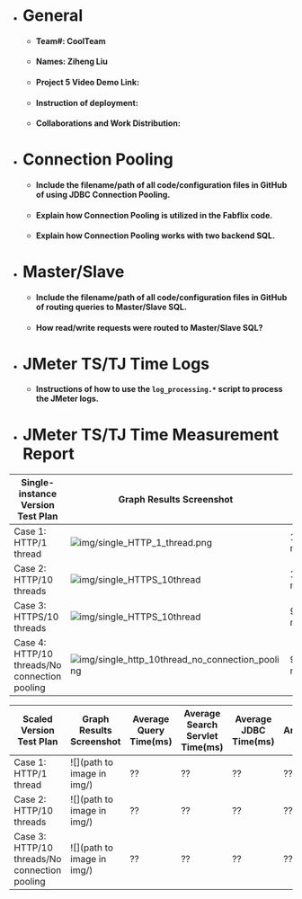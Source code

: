 - # General
    - #### Team#: CoolTeam
    
    - #### Names: Ziheng Liu
    
    - #### Project 5 Video Demo Link:

    - #### Instruction of deployment:

    - #### Collaborations and Work Distribution:


- # Connection Pooling
    - #### Include the filename/path of all code/configuration files in GitHub of using JDBC Connection Pooling.
    
    - #### Explain how Connection Pooling is utilized in the Fabflix code.
    
    - #### Explain how Connection Pooling works with two backend SQL.
    

- # Master/Slave
    - #### Include the filename/path of all code/configuration files in GitHub of routing queries to Master/Slave SQL.

    - #### How read/write requests were routed to Master/Slave SQL?
    

- # JMeter TS/TJ Time Logs
    - #### Instructions of how to use the `log_processing.*` script to process the JMeter logs.


- # JMeter TS/TJ Time Measurement Report

| **Single-instance Version Test Plan**          | **Graph Results Screenshot** | **Average Query Time(ms)** | **Average Search Servlet Time(ms)** | **Average JDBC Time(ms)** | **Analysis** |
|------------------------------------------------|------------------------------|----------------------------|-------------------------------------|---------------------------|--------------|
| Case 1: HTTP/1 thread                          | ![img/single_HTTP_1_thread.png]()   |     121.9537228944496 ms   |  122.55922299090074 ms       | ??                        | ??           |
| Case 2: HTTP/10 threads                        | ![img/single_HTTPS_10thread]()   | 1013.204812487942 ms       |       1013.9072310241172 ms         | ??                        | ??           |
| Case 3: HTTPS/10 threads                       | ![img/single_HTTPS_10thread]()   | 919.7748291378373 ms       | 920.9626432073362 ms            | ??                        | ??           |
| Case 4: HTTP/10 threads/No connection pooling  | ![img/single_http_10thread_no_connection_pooling]()   | 962.5927430020525 ms | 963.6106511601205 ms  | ??                        | ??           |

| **Scaled Version Test Plan**                   | **Graph Results Screenshot** | **Average Query Time(ms)** | **Average Search Servlet Time(ms)** | **Average JDBC Time(ms)** | **Analysis** |
|------------------------------------------------|------------------------------|----------------------------|-------------------------------------|---------------------------|--------------|
| Case 1: HTTP/1 thread                          | ![](path to image in img/)   | ??                         | ??                                  | ??                        | ??           |
| Case 2: HTTP/10 threads                        | ![](path to image in img/)   | ??                         | ??                                  | ??                        | ??           |
| Case 3: HTTP/10 threads/No connection pooling  | ![](path to image in img/)   | ??                         | ??                                  | ??                        | ??           |
